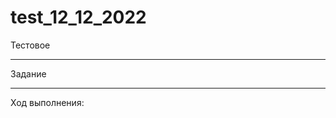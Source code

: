 # test_12_12_2022
 Тестовое

------------------------------------------------------------------

Задание 

------------------------------------------------------------------

Ход выполнения:
